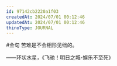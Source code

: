 ```yaml
---
id: 97142cb2220a1f03
createdAt: 2024/07/01 00:12:46
updatedAt: 2024/07/01 00:12:46
thinoType: JOURNAL
---
```

#金句 苦难是不会相形见绌的。

——环状水星，《飞驰！明日之城-娱乐不至死》